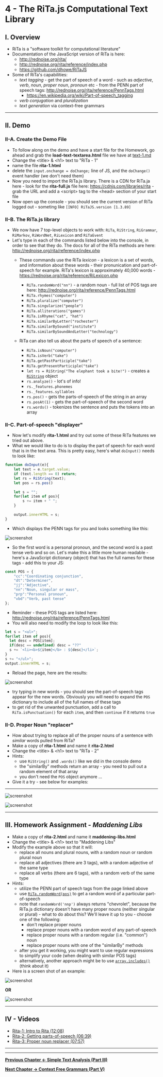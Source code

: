 # 4 - The RiTa.js Computational Text Library

## I. Overview
- RiTa is a "software toolkit for computational literature"
- Documentation of the JavaScript version of RiTa is here: 
  - http://rednoise.org/rita/
  - http://rednoise.org/rita/reference/index.php
  - https://github.com/dhowe/RiTaJS
- Some of RiTa's capabilities:
  - *text tagging* - get the part of speech of a word - such as *adjective*, *verb*, *noun*, *proper noun*, *pronoun* etc  - from the PENN part of speech tags: http://rednoise.org/rita/reference/PennTags.html
    - https://en.wikipedia.org/wiki/Part-of-speech_tagging
  - *verb conjugation* and *pluralization*
  - *text generation* via context-free grammars
  
<hr>

## II. Demo

### II-A. Create the Demo File
- To follow along on the demo and have a start file for the Homework, go ahead and grab the **load-text-textarea.html** file we have at [text-1.md](text-1.md#I-B)
- Change the &lt;title> & &lt;h1> text to "RiTa - 1"
- name the file **rita-1.html**
- delete the `input.onchange = doChange;` line of JS, and the `doChange()` event handler (we don't need them)
- Now you need to import the RiTa.js library. There is a CDN for RiTa.ja here - look for the **rita-full.js** file here: https://cdnjs.com/libraries/rita - grab the URL and add a &lt;script> tag to the &lt;head> section of your start file
- Now open up the console - you should see the current version of RiTa logged out - someting like `[INFO] RiTaJS.version [1.3.89]`

### II-B. The RiTa.js library

- We now have 7 top-level objects to work with: `RiTa`, `RiString`, `RiGrammar`, `RiMarkov`, `RiWordNet`, `RiLexicon` and `RiTaEvent`
- Let's type in each of the commands listed below into the console, in order to see that they do. The docs for all of the RiTa methods are here: http://rednoise.org/rita/reference/index.php
  - These commands use the RiTa *lexicon* - a lexicon is a set of words, and information about these words - their pronunication and part-of-speech for example. RiTa's lexicon is approximately 40,000 words - https://rednoise.org/rita/reference/RiLexicon.php
    - `RiTa.randomWord("nn")` - a random noun - full list of POS tags are here: http://rednoise.org/rita/reference/PennTags.html
    - `RiTa.rhymes("computer")`
    - `RiTa.pluralize("computer")`
    - `RiTa.singularize("people")`
    - `RiTa.alliterations("games")`
    - `RiTa.isRhyme("cat", "hat")`
    - `RiTa.similarByLetter("rochester")`
    - `RiTa.similarBySound("institute")`
    - `RiTa.similarBySoundAndLetter("technology")`
  
  - RiTa can also tell us about the parts of speech of a sentence:
     - `RiTa.isNoun("computer")`
     - `RiTa.isVerb("take")`
     - `RiTa.getPastParticiple("take")`
     - `RiTa.getPresentParticiple("take")`
     - `let rs = RiString("The elephant took a bite!")` - creates a [`RiString`](http://rednoise.org/rita/reference/RiString.php) object
     - `rs.analyze()` - lot's of info!
     - `rs._features.phonemes`
     - `rs._features.syllables`
     - `rs.pos()` - gets the parts-of-speech of the string in an array
     - `rs.posAt(1)` - gets the part-of-speech of the second word
     - `rs.words()` - tokenizes the sentence and puts the tokens into an array
     
### II-C. Part-of-speech "displayer"

- Now let's modify **rita-1.html** and try out some of these RiTa features we tried out above.
- What we would like to do is to display the part of speech for each word that is in the text area. This is pretty easy, here's what `doInput()` needs to look like:

```js
function doInput(e){
	let text = e.target.value;
	if (text.length == 0) return;
	let rs = RiString(text);
	let pos = rs.pos()
	
	let s = "";
	for(let item of pos){
		s += item + " ";
	}
	
	output.innerHTML = s;
}
```

- Which displays the PENN tags for you and looks something like this:

![screenshot](_images/text-9.png)

- So the first word is a personal pronoun, and the second word is a past tense verb and so on. Let's make this a little more human readable - here's a JavaScript dictionary (object) that has the full names for these tags - add this to your JS:

```js
const POS = {
	"cc":"Coordinating conjunction",
	"dt":"Determiner",
	"jj":"Adjective",
	"nn":"Noun, singular or mass",
	"prp":"Personal pronoun",
	"vbd":"Verb, past tense"
};
```

- Reminder - these POS tags are listed here: http://rednoise.org/rita/reference/PennTags.html
- You will also need to modify the loop to look like this:

```js
let s = "<ul>";
for(let item of pos){
  let desc = POS[item];
  if(desc == undefined) desc = "??"
  s += `<li><b>${item}</b> : ${desc}</li>`;
}
s += "</ul>";
output.innerHTML = s;
```

- Reload the page, here are the results:

![screenshot](_images/text-10.png)

- try typing in new words - you should see the part-of-speech tags appear for the new words. Obviously you will need to expand the `POS` dictionary to include all of the full names of these tags
- to get rid of the unwanted punctuation, add a call to `RiTa.isPunctuation()` for each `item`, and then `continue` if it returns `true`


### II-D. Proper Noun "replacer"

- How about trying to replace all of the proper nouns of a sentence with *similar* words pulled from RiTa?
- Make a copy of **rita-1.html** and name it **rita-2.html**
- Change the &lt;title> & &lt;h1> text to "RiTa - 2"
- Hints: 
  - use `RiString()` and `.words()` like we did in the console demo
  - the "similarBy" methods return an array - you need to pull out a random element of that array
  - you don't need the `POS` object anymore ...
- Give it a try - see below for examples:

<hr>

![screenshot](_images/text-13.5.png)

![screenshot](_images/text-13.png)

<hr>

<a id="III"></a>
 
## III. Homework Assignment - *Maddening Libs*

- Make a copy of **rita-2.html** and name it **maddening-libs.html**
- Change the &lt;title> & &lt;h1> text to "Maddening Libs"
- Modify the example above so that it will:
  - replace all nouns and plural nouns, with a random noun or random plural noun
  - replace all adjectives (there are 3 tags), with a random adjective of the same type
  - replace all verbs (there are 6 tags), with a random verb of the same type
- Hints: 
  - utilize the PENN part of speech tags from the page linked above
  - use [`RiTa.randomWord(pos)`](https://rednoise.org/rita/reference/RiTa/RiTa.randomWord/index.php) to get a random word of a particular part-of-speech
  - note that `randomWord('nnp')` always returns "chevrolet", because the RiTa.js dictionary doesn't have many proper nouns (neither singular or plural) - what to do about this? We'll leave it up to you - choose one of the following:
    - don't replace proper nouns 
    - replace proper nouns with a random word of any part-of-speech
    - replace proper nouns with a random regular (i.e. "common") noun
    - replace proper nouns with one of the "similarBy" methods
  - after you get it working, you might want to use regular expressions to simplify your code (when dealing with similar POS tags)
  - alternatively, another approach might be to use [`array.includes()`](https://developer.mozilla.org/en-US/docs/Web/JavaScript/Reference/Global_Objects/Array/includes) (think about it)
- Here is a screen shot of an example:

![screenshot](_images/text-11.png)

**OR**

![screenshot](_images/text-12.png)

<hr>

## IV - Videos

- [Rita-1: Intro to Rita (12:08)](https://video.rit.edu/Watch/rita-js-1-intro)
- [Rita-2: Getting parts-of-speech (06:39)](https://video.rit.edu/Watch/rita-js-2-getting-parts-of-speech)
- [Rita-3: Proper noun replacer (07:57)](https://video.rit.edu/Watch/rita-js-3-proper-noun-replacer)

<hr><hr>

**[Previous Chapter <-  Simple Text Analysis (Part III)](text-3.md)**

**[Next Chapter -> Context Free Grammars (Part V)](text-5.md)**
